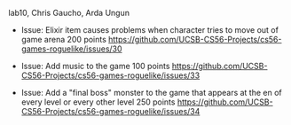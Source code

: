 lab10, Chris Gaucho, Arda Ungun

* Issue: Elixir item causes problems when character tries to move out of game arena 200 points <https://github.com/UCSB-CS56-Projects/cs56-games-roguelike/issues/30>

* Issue: Add music to the game 100 points <https://github.com/UCSB-CS56-Projects/cs56-games-roguelike/issues/33>

* Issue: Add a "final boss" monster to the game that appears at the en of every level or every other level 250 points <https://github.com/UCSB-CS56-Projects/cs56-games-roguelike/issues/34>

